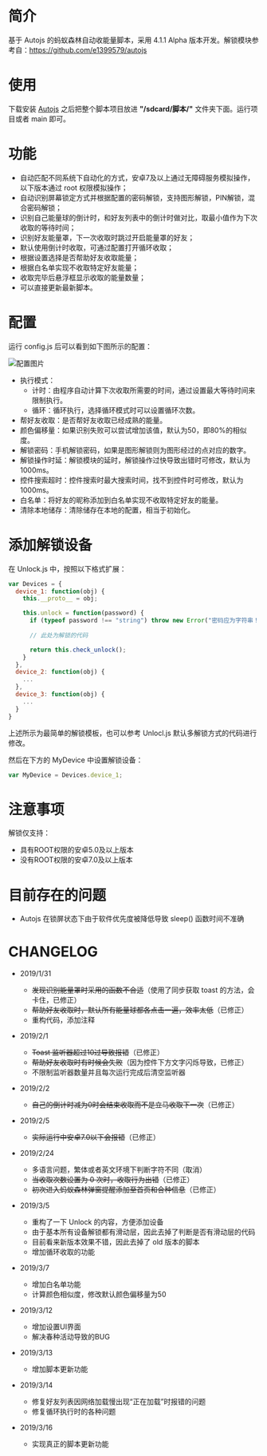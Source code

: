 # 简介

基于 Autojs 的蚂蚁森林自动收能量脚本，采用 4.1.1 Alpha 版本开发。解锁模块参考自：https://github.com/e1399579/autojs

# 使用

下载安装 [Autojs](https://github.com/hyb1996/Auto.js) 之后把整个脚本项目放进 __"/sdcard/脚本/"__ 文件夹下面。运行项目或者 main 即可。

# 功能

- 自动匹配不同系统下自动化的方式，安卓7及以上通过无障碍服务模拟操作，以下版本通过 root 权限模拟操作；
- 自动识别屏幕锁定方式并根据配置的密码解锁，支持图形解锁，PIN解锁，混合密码解锁；
- 识别自己能量球的倒计时，和好友列表中的倒计时做对比，取最小值作为下次收取的等待时间；
- 识别好友能量罩，下一次收取时跳过开启能量罩的好友；
- 默认使用倒计时收取，可通过配置打开循环收取；
- 根据设置选择是否帮助好友收取能量；
- 根据白名单实现不收取特定好友能量；
- 收取完毕后悬浮框显示收取的能量数量；
- 可以直接更新最新脚本。

# 配置

运行 config.js 后可以看到如下图所示的配置：

![配置图片](./config.jpg)

- 执行模式：
  - 计时：由程序自动计算下次收取所需要的时间，通过设置最大等待时间来限制执行。
  - 循环：循环执行，选择循环模式时可以设置循环次数。
- 帮好友收取：是否帮好友收取已经成熟的能量。
- 颜色偏移量：如果识别失败可以尝试增加该值，默认为50，即80%的相似度。
- 解锁密码：手机解锁密码，如果是图形解锁则为图形经过的点对应的数字。
- 解锁操作时延：解锁模块的延时，解锁操作过快导致出错时可修改，默认为1000ms。
- 控件搜索超时：控件搜索时最大搜索时间，找不到控件时可修改，默认为1000ms。
- 白名单：将好友的昵称添加到白名单实现不收取特定好友的能量。
- 清除本地储存：清除储存在本地的配置，相当于初始化。

# 添加解锁设备

在 Unlock.js 中，按照以下格式扩展：

```javascript
var Devices = { 
  device_1: function(obj) {
    this.__proto__ = obj;

    this.unlock = function(password) {
      if (typeof password !== "string") throw new Error("密码应为字符串！");
      
      // 此处为解锁的代码

      return this.check_unlock();
    }
  },
  device_2: function(obj) {
    ...
  },
  device_3: function(obj) {
    ...
  }
}
```

上述所示为最简单的解锁模板，也可以参考 Unlocl.js 默认多解锁方式的代码进行修改。

然后在下方的 MyDevice 中设置解锁设备：

```javascript
var MyDevice = Devices.device_1;
```

# 注意事项

解锁仅支持：

- 具有ROOT权限的安卓5.0及以上版本
- 没有ROOT权限的安卓7.0及以上版本

# 目前存在的问题

- Autojs 在锁屏状态下由于软件优先度被降低导致 sleep() 函数时间不准确

# CHANGELOG

- 2019/1/31 
  - ~~发现识别能量罩时采用的函数不合适~~（使用了同步获取 toast 的方法，会卡住，已修正）
  - ~~帮助好友收取时，默认所有能量球都各点击一遍，效率太低~~（已修正）
  - 重构代码，添加注释

- 2019/2/1
  - ~~Toast 监听器超过10过导致报错~~（已修正）
  - ~~帮助好友收取时有时候会失败~~（因为控件下方文字闪烁导致，已修正）
  - 不限制监听器数量并且每次运行完成后清空监听器
  
- 2019/2/2
  - ~~自己的倒计时减为0时会结束收取而不是立马收取下一次~~（已修正）
  
- 2019/2/5
  - ~~实际运行中安卓7.0以下会报错~~（已修正）

- 2019/2/24
  - 多语言问题，繁体或者英文环境下判断字符不同（取消）
  - ~~当收取次数设置为 0 次时，收取行为出错~~（已修正）
  - ~~初次进入蚂蚁森林弹窗提醒添加至首页和合种信息~~（已修正）

- 2019/3/5
  - 重构了一下 Unlock 的内容，方便添加设备
  - 由于基本所有设备解锁都有滑动层，因此去掉了判断是否有滑动层的代码
  - 目前看来新版本效果不错，因此去掉了 old 版本的脚本
  - 增加循环收取的功能

- 2019/3/7
  - 增加白名单功能
  - 计算颜色相似度，修改默认颜色偏移量为50

- 2019/3/12
  - 增加设置UI界面
  - 解决春种活动导致的BUG

- 2019/3/13
  - 增加脚本更新功能

- 2019/3/14
  - 修复好友列表因网络加载慢出现“正在加载”时报错的问题
  - 修复循环执行时的各种问题

- 2019/3/16
  - 实现真正的脚本更新功能